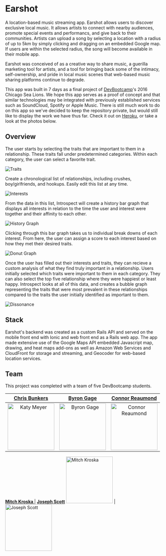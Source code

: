 # Earshot

A location-based music streaming app.  Earshot allows users to discover exclusive local music.  It allows artists to connect with nearby audiences, promote special events and performancs, and give back to their communities.  Artists can upload a song by selecting a location with a radius of up to 5km by simply clicking and dragging on an embedded Google map.  If users are within the selected radius, the song will become available in their mobile app.

Earshot was conceived of as a creative way to share music, a guerilla marketing tool for artists, and a tool for bringing back some of the intimacy, self-ownership, and pride in local music scenes that web-based music sharing platforms continue to degrade.

This app was built in 7 days as a final project of [DevBootcamp](https://devbootcamp.com)'s 2016 Chicago Sea Lions.  We hope this app serves as a proof of concept and that similar technologies may be integrated with previously established services such as SoundCloud, Spotify or Apple Music. There is still much work to do on this app so we've decided to keep the repository private, but would still like to display the work we have thus far. Check it out on [Heroku](https://evening-gorge-29235.herokuapp.com), or take a look at the photos below.

## Overview

The user starts by selecting the traits that are important to them in a relationship. These traits fall under predetermined categories. Within each category, the user can select a favorite trait.

![Traits](imgs/traits.png)

Create a chronological list of relationships, including crushes, boy/girlfriends, and hookups. Easily edit this list at any time.

![Interests](imgs/interests.png)

From the data in this list, Introspect will create a history bar graph that displays all interests in relation to the time the user and interest were together and their affinity to each other.

![History Graph](imgs/history_graph.png)

Clicking through this bar graph takes us to individual break downs of each interest. From here, the user can assign a score to each interest based on how they met their desired traits.

![Donut Graph](imgs/donut_graph.png)

Once the user has filled out their interests and traits, they can recieve a custom analysis of what they find truly important in a relationship. Users initially selected which traits were important to them in each category. They can also select the top five relationship where they were happiest or least happy. Introspect looks at all of this data, and creates a bubble graph representing the traits that were most prevalent in these relationships compared to the traits the user initially identified as important to them.

![Dissonance](imgs/dissonance.png)

## Stack

Earshot's backend was created as a custom Rails API and served on the mobile front end with Ionic and web front end as a Rails web app. The app made extensive use of the Google Maps API embedded Javascript map, drawing, and heat maps add-ons as well as Amazon Web Services and CloudFront for storage and streaming, and Geocoder for web-based location services.

## Team

This project was completed with a team of five DevBootcamp students.

<a href='https://github.com/yaboichrissyb'>Chris Bunkers</a> | <a href='https://github.com/byronbenjamin'>Byron Gage</a> | <a href='https://github.com/creaumond'>Connor Reaumond</a>
:---: | :---: | :---:
<img src="imgs/katie_meyer.jpeg" alt="Katy Meyer" height="150"> | <img src="https://avatars2.githubusercontent.com/u/10470928?v=3&s=400" alt="Byron Gage" height="150"> | <img src="https://avatars1.githubusercontent.com/u/7423000?v=3&s=400" alt="Connor Reaumond" height="150">
 **<a href='https://github.com/kromitj'>Mitch Kroska
</a>**| **<a href='https://github.com/scottjoseph'>Joseph Scott</a>**
<img src="https://avatars3.githubusercontent.com/u/3989738?v=3&s=400" alt="Mitch Kroska" height="150"> | <img src="https://avatars2.githubusercontent.com/u/14190935?v=3&s=400" alt="Joseph Scott" height="150">
